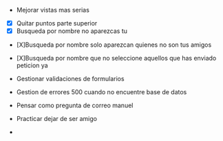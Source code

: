 - Mejorar vistas mas serias
- [X] Quitar puntos parte superior
- [X] Busqueda por nombre no aparezcas tu
- [X]Busqueda por nombre solo aparezcan quienes no son tus amigos
- [X]Busqueda por nombre que no seleccione aquellos que has enviado peticion ya 
- Gestionar validaciones de formularios
- Gestion de errores 500 cuando no encuentre base de datos


- Pensar como pregunta de correo manuel
- Practicar dejar de ser amigo
- 
